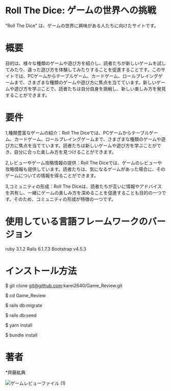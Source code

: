 # Roll The Dice: ゲームの世界への挑戦
"Roll The Dice" は、ゲームの世界に興味がある人たちに向けたサイトです。

# 概要
目的は、様々な種類のゲームや遊び方を紹介し、読者たちが新しいゲームを試してみたり、違った遊び方を体験してみたりすることを促進することです。このサイトでは、PCゲームからテーブルゲーム、カードゲーム、ロールプレイングゲームまで、さまざまな種類のゲームや遊び方に焦点を当てています。新しいゲームや遊び方を学ぶことで、読者たちは自分自身を挑戦し、新しい楽しみ方を発見することができます。

# 要件
1,種類豊富なゲームの紹介：Roll The Diceでは、PCゲームからテーブルゲーム、カードゲーム、ロールプレイングゲームまで、さまざまな種類のゲームや遊び方に焦点を当てています。読者たちは新しいゲームや遊び方を学ぶことができ、自分に合った楽しみ方を見つけることができます。

2,レビューやゲーム攻略情報の提供：Roll The Diceでは、ゲームのレビューや攻略情報も提供しています。読者たちは、気になるゲームがあった場合に、そのゲームについての情報を得ることができます。

3,コミュニティの形成：Roll The Diceは、読者たちが互いに情報やアドバイスを共有し、一緒にゲームの楽しみ方を深めることを促進することも目的の一つです。そのため、コミュニティの形成が特徴の一つです。

# 使用している言語フレームワークのバージョン
ruby 3.1.2
Rails 6.1.7.3
Bootstrap v4.5.3

# インストール方法

$ git clone git@github.com:karei2640/Game_Review.git

$ cd Game_Review

$ rails db:migrate

$ rails db:seed

$ yarn install

$ bundle install

# 著者
*齊藤紘典

![ゲームレビューファイル (1)](https://user-images.githubusercontent.com/121594678/229040577-39a116ef-e4b7-450a-93d7-182de48c04ab.jpg)
